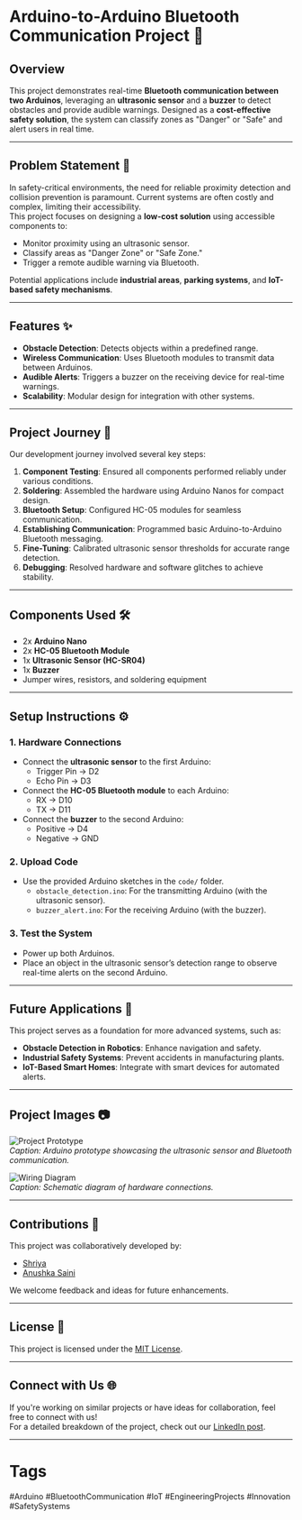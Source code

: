 # Arduino-to-Arduino Bluetooth Communication Project 🎉  

## Overview  
This project demonstrates real-time **Bluetooth communication between two Arduinos**, leveraging an **ultrasonic sensor** and a **buzzer** to detect obstacles and provide audible warnings. Designed as a **cost-effective safety solution**, the system can classify zones as "Danger" or "Safe" and alert users in real time.  

---

## Problem Statement 🧩  
In safety-critical environments, the need for reliable proximity detection and collision prevention is paramount. Current systems are often costly and complex, limiting their accessibility.  
This project focuses on designing a **low-cost solution** using accessible components to:  
- Monitor proximity using an ultrasonic sensor.  
- Classify areas as "Danger Zone" or "Safe Zone."  
- Trigger a remote audible warning via Bluetooth.  

Potential applications include **industrial areas**, **parking systems**, and **IoT-based safety mechanisms**.  

---

## Features ✨  
- **Obstacle Detection**: Detects objects within a predefined range.  
- **Wireless Communication**: Uses Bluetooth modules to transmit data between Arduinos.  
- **Audible Alerts**: Triggers a buzzer on the receiving device for real-time warnings.  
- **Scalability**: Modular design for integration with other systems.  

---

## Project Journey 📖  
Our development journey involved several key steps:  
1. **Component Testing**: Ensured all components performed reliably under various conditions.  
2. **Soldering**: Assembled the hardware using Arduino Nanos for compact design.  
3. **Bluetooth Setup**: Configured HC-05 modules for seamless communication.  
4. **Establishing Communication**: Programmed basic Arduino-to-Arduino Bluetooth messaging.  
5. **Fine-Tuning**: Calibrated ultrasonic sensor thresholds for accurate range detection.  
6. **Debugging**: Resolved hardware and software glitches to achieve stability.  

---

## Components Used 🛠️  
- 2x **Arduino Nano**  
- 2x **HC-05 Bluetooth Module**  
- 1x **Ultrasonic Sensor (HC-SR04)**  
- 1x **Buzzer**  
- Jumper wires, resistors, and soldering equipment  

---

## Setup Instructions ⚙️  
### 1. **Hardware Connections**  
- Connect the **ultrasonic sensor** to the first Arduino:  
  - Trigger Pin → D2  
  - Echo Pin → D3  
- Connect the **HC-05 Bluetooth module** to each Arduino:  
  - RX → D10  
  - TX → D11  
- Connect the **buzzer** to the second Arduino:  
  - Positive → D4  
  - Negative → GND  

### 2. **Upload Code**  
- Use the provided Arduino sketches in the `code/` folder.  
  - `obstacle_detection.ino`: For the transmitting Arduino (with the ultrasonic sensor).  
  - `buzzer_alert.ino`: For the receiving Arduino (with the buzzer).  

### 3. **Test the System**  
- Power up both Arduinos.  
- Place an object in the ultrasonic sensor’s detection range to observe real-time alerts on the second Arduino.  

---

## Future Applications 🔮  
This project serves as a foundation for more advanced systems, such as:  
- **Obstacle Detection in Robotics**: Enhance navigation and safety.  
- **Industrial Safety Systems**: Prevent accidents in manufacturing plants.  
- **IoT-Based Smart Homes**: Integrate with smart devices for automated alerts.  

---

## Project Images 📷  
![Project Prototype](media/project_photo.jpg)  
*Caption: Arduino prototype showcasing the ultrasonic sensor and Bluetooth communication.*  

![Wiring Diagram](media/wiring_diagram.png)  
*Caption: Schematic diagram of hardware connections.*  

---

## Contributions 🤝  
This project was collaboratively developed by:  
- [Shriya](https://www.linkedin.com/in/your-link-here)  
- [Anushka Saini](https://www.linkedin.com/in/anushka-saini)  

We welcome feedback and ideas for future enhancements.  

---

## License 📜  
This project is licensed under the [MIT License](LICENSE).  

---

## Connect with Us 🌐  
If you're working on similar projects or have ideas for collaboration, feel free to connect with us!  
For a detailed breakdown of the project, check out our [LinkedIn post](your-linkedin-post-link).  

---

# Tags  
#Arduino #BluetoothCommunication #IoT #EngineeringProjects #Innovation #SafetySystems  
